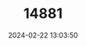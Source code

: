 ---
title: "14881"
category: "Notropis amecae"
draft: false
date: 2024-02-22 13:03:50
languages:
  English: ["Ameca Shiner"]
---